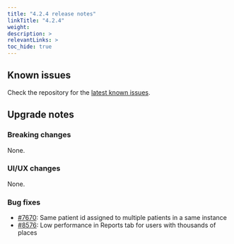 ```yaml
---
title: "4.2.4 release notes"
linkTitle: "4.2.4"
weight:
description: >
relevantLinks: >
toc_hide: true
---
```


## Known issues

Check the repository for the [latest known issues](https://github.com/medic/cht-core/issues?q=is%3Aissue+label%3A%22Affects%3A+4.2.4%22).

## Upgrade notes

### Breaking changes

None.

### UI/UX changes

None.

### Bug fixes

- [#7670](https://github.com/medic/cht-core/issues/7670): Same patient id assigned to multiple patients in a same instance
- [#8576](https://github.com/medic/cht-core/issues/8576): Low performance in Reports tab for users with thousands of places
